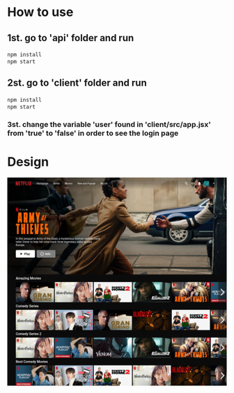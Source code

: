 # How to use

## 1st. go to 'api' folder and run
    npm install
    npm start

## 2st. go to 'client' folder and run
    npm install
    npm start

### 3st. change the variable 'user' found in 'client/src/app.jsx' from 'true' to 'false' in order to see the login page

# Design

![Design](https://github.com/eduardo-sabino/my-portfolio/blob/main/src/img/netflix.png)
